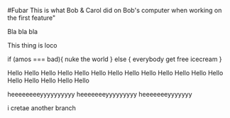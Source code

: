 #Fubar
This is what Bob & Carol did on Bob's computer when working on the first feature"

Bla bla bla


This thing is loco

if (amos === bad){
  nuke the world
} else {
  everybody get free icecream
}

Hello Hello Hello Hello Hello Hello Hello Hello Hello Hello Hello Hello Hello Hello Hello Hello Hello Hello

heeeeeeeeyyyyyyyyyy heeeeeeeyyyyyyyyy heeeeeeeyyyyyyy



i cretae another branch
